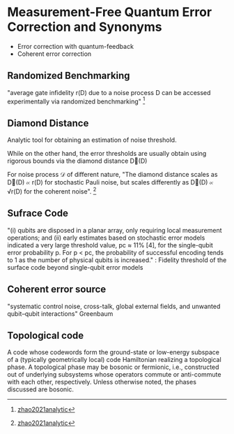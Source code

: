 # Measurement-Free Quantum Error Correction and Synonyms
- Error correction with quantum-feedback
- Coherent error correction

## Randomized Benchmarking
"average gate infidelity r(D) due to a noise process D can be accessed
 experimentally via randomized benchmarking" [^zhao]

## Diamond Distance
Analytic tool for obtaining an estimation of noise threshold.

While on the other hand, the error thresholds are usually obtain using rigorous
bounds via the diamond distance D(D)

For noise process $\mathcal{D}$ of different nature, "The diamond distance
scales as D(D) ∝ r(D) for stochastic Pauli noise, but scales differently as
D(D) ∝ √r(D) for the coherent noise". [^zhao]

[^zhao]: [zhao2021analytic](@cite)

## Sufrace Code
"(i) qubits are disposed in a planar array, only requiring local measurement
operations; and (ii) early estimates based on stochastic error models indicated
a very large threshold value, pc ≈ 11% [4], for the single-qubit error
probability p. For p < pc, the probability of successful encoding tends to 1 as
the number of physical qubits is increased." : Fidelity threshold of the surface
code beyond single-qubit error models

## Coherent error source
"systematic control noise, cross-talk, global external fields, and unwanted
qubit–qubit interactions" Greenbaum

## Topological code
A code whose codewords form the ground-state or low-energy subspace of a
(typically geometrically local) code Hamiltonian realizing a topological phase.
A topological phase may be bosonic or fermionic, i.e., constructed out of
underlying subsystems whose operators commute or anti-commute with each other,
respectively. Unless otherwise noted, the phases discussed are bosonic.
